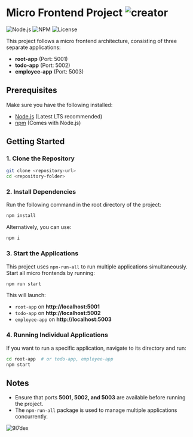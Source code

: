 


# Micro Frontend Project ![creator](https://img.shields.io/badge/creator-mirulnorazmi-white?labelColor=blue&style=flat)

![Node.js](https://img.shields.io/badge/Node.js-20.12.2-green) ![NPM](https://img.shields.io/badge/NPM-10.8.2-blue) ![License](https://img.shields.io/badge/License-MIT-yellow)

This project follows a micro frontend architecture, consisting of three separate applications:
- **root-app** (Port: 5001)
- **todo-app** (Port: 5002)
- **employee-app** (Port: 5003)

## Prerequisites
Make sure you have the following installed:
- [Node.js](https://nodejs.org/) (Latest LTS recommended)
- [npm](https://www.npmjs.com/) (Comes with Node.js)

## Getting Started

### 1. Clone the Repository
```sh
git clone <repository-url>
cd <repository-folder>
```

### 2. Install Dependencies
Run the following command in the root directory of the project:
```sh
npm install
```

Alternatively, you can use:
```sh
npm i
```

### 3. Start the Applications
This project uses `npm-run-all` to run multiple applications simultaneously. Start all micro frontends by running:
```sh
npm run start
```

This will launch:
- `root-app` on **http://localhost:5001**
- `todo-app` on **http://localhost:5002**
- `employee-app` on **http://localhost:5003**

### 4. Running Individual Applications
If you want to run a specific application, navigate to its directory and run:
```sh
cd root-app  # or todo-app, employee-app
npm start
```

## Notes
- Ensure that ports **5001, 5002, and 5003** are available before running the project.
- The `npm-run-all` package is used to manage multiple applications concurrently.

![9l7dex](https://github.com/user-attachments/assets/b5a9690a-ebae-43b5-86de-ab32f6ba800c)


